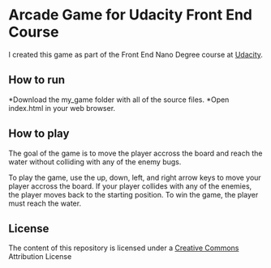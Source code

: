 # Arcade Game for Udacity Front End Course
I created this game as part of the Front End Nano Degree course at [Udacity](https://www.udacity.com/).

## How to run

*Download the my_game folder with all of the source files.
*Open index.html in your web browser.

## How to play

The goal of the game is to move the player accross the board and reach the water without colliding with any of the enemy bugs.

To play the game, use the up, down, left, and right arrow keys to move your player accross the board. If your player collides with any of the enemies, the player moves back to the starting position. To win the game, the player must reach the water.

## License

The content of this repository is licensed under a [Creative Commons](https://creativecommons.org/licenses/by/3.0/us/) Attribution License